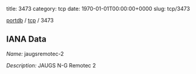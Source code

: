 title: 3473
category: tcp
date: 1970-01-01T00:00:00+0000
slug: tcp/3473

[portdb](/) / [tcp](/category/tcp.html) / 3473


## IANA Data

_Name:_ jaugsremotec-2

_Description:_ JAUGS N-G Remotec 2

